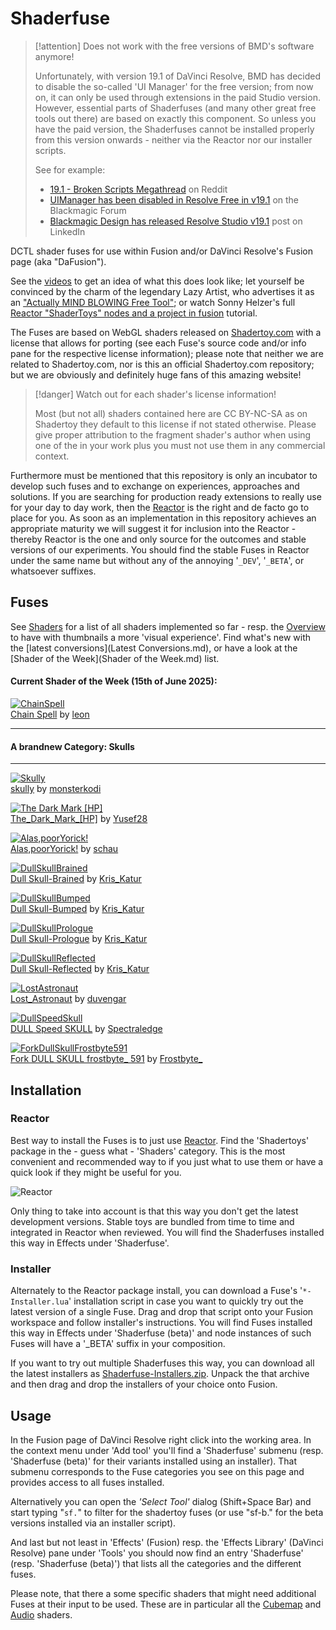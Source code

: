 # Shaderfuse

> [!attention] Does not work with the free versions of BMD's software anymore!
>
> Unfortunately, with version 19.1 of DaVinci Resolve, BMD has decided to disable the so-called 'UI Manager' for the free version; from now on, it can only be used through extensions in the paid Studio version. However, essential parts of Shaderfuses (and many other great free tools out there) are based on exactly this component. So unless you have the paid version, the Shaderfuses cannot be installed properly from this version onwards - neither via the Reactor nor our installer scripts.
>
> See for example:
> - [19.1 - Broken Scripts Megathread](https://www.reddit.com/r/davinciresolve/comments/1gpo20i/191_broken_scripts_megathread/) on Reddit
> - [UIManager has been disabled in Resolve Free in v19.1](https://forum.blackmagicdesign.com/viewtopic.php?f=12&t=213158) on the Blackmagic Forum
> - [Blackmagic Design has released Resolve Studio v19.1](https://www.linkedin.com/posts/andrewhazelden_hello-after-several-months-of-development-activity-7262128142125793280-Jd8b/) post on LinkedIn


DCTL shader fuses for use within Fusion and/or DaVinci Resolve's Fusion page (aka "DaFusion").

See the [videos](Videos.md) to get an idea of what this does look like; let yourself be convinced by the charm of the legendary Lazy Artist, who advertises it as an ["Actually MIND BLOWING Free Tool"](https://www.youtube.com/watch?v=vb57Sgh0dtM); or watch Sonny Helzer's full [Reactor "ShaderToys" nodes and a project in fusion](https://www.youtube.com/watch?v=87bNprz53CE) tutorial.

The Fuses are based on WebGL shaders released on [Shadertoy.com](https://www.shadertoy.com/) with a license that allows for porting (see each Fuse's source code and/or info pane for the respective license information); please note that neither we are related to Shadertoy.com, nor is this an official Shadertoy.com repository; but we are obviously and definitely huge fans of this amazing website!

> [!danger] Watch out for each shader's license information!
>
> Most (but not all) shaders contained here are CC BY-NC-SA as on Shadertoy they default to this license if not stated otherwise. Please give proper attribution to the fragment shader's author when using one of the in your work plus you must not use them in any commercial context.

Furthermore must be mentioned that this repository is only an incubator to develop such fuses and to exchange on experiences, approaches and solutions. If you are searching for production ready extensions to really use for your day to day work, then the [Reactor](https://www.steakunderwater.com/wesuckless/viewtopic.php?f=32&t=1814) is the right and de facto go to place for you. As soon as an implementation in this repository achieves an appropriate maturity we will suggest it for inclusion into the Reactor - thereby Reactor is the one and only source for the outcomes and stable versions of our experiments. You should find the stable Fuses in Reactor under the same name but without any of the annoying '`_DEV`', '`_BETA`', or whatsoever suffixes.

## Fuses

See [Shaders](Shaders.md) for a list of all shaders implemented so far - resp. the [Overview](Overview.md) to have with thumbnails a more 'visual experience'. Find what's new with the [latest conversions](Latest Conversions.md), or have a look at the [Shader of the Week](Shader of the Week.md) list.


#### Current Shader of the Week (15th of June 2025):

[![ChainSpell](ShaderOfTheWeek/ChainSpell.gif)](ShaderOfTheWeek/ChainSpell.md) <br>
[Chain Spell](ShaderOfTheWeek/UndulatingUrchin.md) by [leon](https://www.shadertoy.com/user/leon)

<center>
</center>

----
#### A brandnew Category: Skulls
----
[![Skully](Skulls/Skully.gif)](Skulls/Skully.md) <br>
[skully](Skulls/skully.md) by [monsterkodi](https://www.shadertoy.com/user/monsterkodi)

[![The Dark Mark [HP]](Skulls/TheDarkMarkHp.gif)](Skulls/TheDarkMarkHp.md) <br>
[The_Dark_Mark_[HP]](Skulls/TheDarkMarkHp.md) by [Yusef28](https://www.shadertoy.com/user/Yusef28)

[![Alas,poorYorick!](Skulls/AlasPoorYorick.gif)](Skulls/AlasPoorYorick.md) <br>
[Alas,poorYorick!](Skulls/AlasPoorYorick.md) by [schau](https://www.shadertoy.com/user/schau)

[![DullSkullBrained](Skulls/DullSkullBrained.gif)](Skulls/DullSkullBrained.md) <br>
[Dull Skull-Brained](Skulls/DullSkullBrained.md) by [Kris_Katur](https://www.shadertoy.com/user/Kris_Katur)

[![DullSkullBumped](Skulls/DullSkullBumped.gif)](Skulls/DullSkullBrained.md) <br>
[Dull Skull-Bumped](Skulls/DullSkullBumped.md) by [Kris_Katur](https://www.shadertoy.com/user/Kris_Katur)

[![DullSkullPrologue](Skulls/DullSkullPrologue.gif)](Skulls/DullSkullPrologue.md) <br>
[Dull Skull-Prologue](Skulls/DullSkullPrologue.md) by [Kris_Katur](https://www.shadertoy.com/user/Kris_Katur)

[![DullSkullReflected](Skulls/DullSkullReflected.gif)](Skulls/DullSkullReflected.md) <br>
[Dull Skull-Reflected](Skulls/DullSkullReflected.md) by [Kris_Katur](https://www.shadertoy.com/user/Kris_Katur)

[![LostAstronaut](Skulls/LostAstronaut.gif)](Skulls/LostAstronaut.md) <br>
[Lost_Astronaut](Skulls/LostAstronaut.md) by [duvengar](https://www.shadertoy.com/user/duvengar)

[![DullSpeedSkull](Skulls/DullSpeedSkull.gif)](Skulls/DullSpeedSkull.md) <br>
[DULL Speed SKULL](Skulls/DullSpeedSkull.md) by [Spectraledge](https://www.shadertoy.com/user/Spectraledge)

[![ForkDullSkullFrostbyte591](Skulls/ForkDullSkullFrostbyte591.gif)](Skulls/ForkDullSkullFrostbyte591.md) <br>
[Fork DULL SKULL frostbyte_ 591](Skulls/ForkDullSkullFrostbyte591.md) by [Frostbyte_](https://www.shadertoy.com/user/Frostbyte_)

## Installation

### Reactor

Best way to install the Fuses is to just use [Reactor](https://www.steakunderwater.com/wesuckless/viewtopic.php?f=32&t=1814). Find the 'Shadertoys' package in the - guess what - 'Shaders' category. This is the most convenient and recommended way to if you just what to use them or have a quick look if they might be useful for you.

![Reactor](Reactor.png)

Only thing to take into account is that this way you don't get the latest development versions. Stable toys are bundled from time to time and integrated in Reactor when reviewed. You will find the Shaderfuses installed this way in Effects under 'Shaderfuse'.

### Installer

Alternately to the Reactor package install, you can download a Fuse's '`*-Installer.lua`' installation script in case you want to quickly try out the latest version of a single Fuse. Drag and drop that script onto your Fusion workspace and follow installer's instructions. You will find Fuses installed this way in Effects under 'Shaderfuse (beta)' and node instances of such Fuses will have a '_BETA' suffix in your composition.

If you want to try out multiple Shaderfuses this way, you can download all the latest installers as [Shaderfuse-Installers.zip](Shaderfuse-Installers.zip). Unpack the that archive and then drag and drop the installers of your choice onto Fusion.


## Usage

In the Fusion page of DaVinci Resolve right click into the working area. In the context menu under 'Add tool' you'll find a 'Shaderfuse' submenu (resp. 'Shaderfuse (beta)' for their variants installed using an installer). That submenu corresponds to the Fuse categories you see on this page and provides access to all fuses installed.

Alternatively you can open the *'Select Tool'* dialog (Shift+Space Bar) and start typing "`sf.`" to filter for the shadertoy fuses (or use "sf-b." for the beta versions installed via an installer script).

And last but not least in 'Effects' (Fusion) resp. the 'Effects Library' (DaVinci Resolve) pane under 'Tools' you should now find an entry 'Shaderfuse' (resp. 'Shaderfuse (beta)') that lists all the categories and the different fuses.

Please note, that there a some specific shaders that might need additional Fuses at their input to be used. These are in particular all the [Cubemap](Cubemap/README.md) and [Audio](Audio/README.md) shaders.
